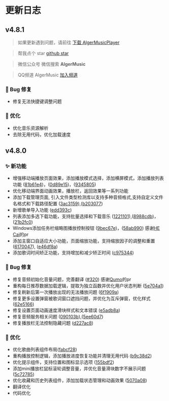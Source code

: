# 更新日志

## v4.8.1
> 如果更新遇到问题，请前往 <a href="https://github.com/algerkong/AlgerMusicPlayer/releases" target="_blank">下载 AlgerMusicPlayer</a>

> 帮我点个 star <a href="https://github.com/algerkong/AlgerMusicPlayer" target="_blank">github star</a>

> 微信公众号 微信搜索 <span style="font-weight: bold;">AlgerMusic</span>

> QQ频道 AlgerMusic <a href="https://pd.qq.com/s/cs056n33q?b=5" target="_blank">加入频道</a>

### 🐛 Bug 修复
- 修复无法快捷键调整问题

### 🎨 优化
- 优化音乐资源解析
- 去除无用代码，优化加载速度



## v4.8.0

### ✨ 新功能
- 增强移动端播放页面效果，添加播放模式选择，添加横屏模式，添加播放列表功能 ([81b61e4](https://github.com/algerkong/AlgerMusicPlayer/commit/81b61e4))，([0d89e15](https://github.com/algerkong/AlgerMusicPlayer/commit/0d89e15))，([9345805](https://github.com/algerkong/AlgerMusicPlayer/commit/9345805))
- 优化移动端界面动画效果，播放栏，返回效果等一系列功能
- 添加下载管理页面, 引入文件类型检测库以支持多种音频格式,支持自定义文件名格式和下载路径配置 ([3ac3159](https://github.com/algerkong/AlgerMusicPlayer/commit/3ac3159)),([b203077](https://github.com/algerkong/AlgerMusicPlayer/commit/b203077))
- 新增歌单导入功能 ([edd393c](https://github.com/algerkong/AlgerMusicPlayer/commit/edd393c))
- 列表添加多选下载功能，支持批量选择和下载音乐 ([1221101](https://github.com/algerkong/AlgerMusicPlayer/commit/1221101)),([8988cdb](https://github.com/algerkong/AlgerMusicPlayer/commit/8988cdb))，([21b2fc0](https://github.com/algerkong/AlgerMusicPlayer/commit/21b2fc0))
- Windows添加任务栏缩略图播放控制按钮 ([9bec67e](https://github.com/algerkong/AlgerMusicPlayer/commit/9bec67e))，([58ab990](https://github.com/algerkong/AlgerMusicPlayer/commit/58ab990)) 感谢[HE Cai](https://github.com/hecai84)的pr
- 添加主窗口自适应大小功能，页面缩放功能，支持缩放因子的调整和重置 ([6170047](https://github.com/algerkong/AlgerMusicPlayer/commit/6170047)), ([e46df8a](https://github.com/algerkong/AlgerMusicPlayer/commit/e46df8a))
- 添加歌词时间矫正功能，支持增加和减少矫正时间 ([c975344](https://github.com/algerkong/AlgerMusicPlayer/commit/c975344))

### 🐛 Bug 修复
- 修复音频初始化音量问题，完善翻译  ([#320](https://github.com/algerkong/AlgerMusicPlayer/pull/320))   感谢[Qumo](https://github.com/Hellodwadawd12312312)的pr
- 重构每日推荐数据加载逻辑，提取为独立函数并优化用户状态判断 ([5e704a1](https://github.com/algerkong/AlgerMusicPlayer/commit/5e704a1))
- 修复刷新后第一次播放出现的无法播放问题 ([6f1909a](https://github.com/algerkong/AlgerMusicPlayer/commit/6f1909a))
- 修复更多设置弹窗被歌词窗口遮挡问题，并优化为互斥弹窗，优化样式 ([62e5166](https://github.com/algerkong/AlgerMusicPlayer/commit/62e5166))
- 修复设置页面动画速度滑块样式和文本错误 ([e5adb8a](https://github.com/algerkong/AlgerMusicPlayer/commit/e5adb8a))
- 修复音频服务相关问题 ([090103b](https://github.com/algerkong/AlgerMusicPlayer/commit/090103b)),([5ee60d7](https://github.com/algerkong/AlgerMusicPlayer/commit/5ee60d7))
- 修复播放栏无法控制隐藏问题 ([d227ac8](https://github.com/algerkong/AlgerMusicPlayer/commit/d227ac8))


### 🎨 优化
- 优化歌曲列表组件布局([fabcf28](https://github.com/algerkong/AlgerMusicPlayer/commit/fabcf28))
- 重构播放控制逻辑，添加播放进度恢复功能并清理无用代码 ([b9c38d2](https://github.com/algerkong/AlgerMusicPlayer/commit/b9c38d2))
- 优化提示组件，支持位置和图标显示选项 ([155bdf2](https://github.com/algerkong/AlgerMusicPlayer/commit/155bdf2))
- 添加mini播放栏鼠标滚轮调整音量，并优化音量滑块数字不展示问题 ([5c72785](https://github.com/algerkong/AlgerMusicPlayer/commit/5c72785))
- 优化收藏和历史列表组件，添加加载状态管理和动画效果 ([5070a08](https://github.com/algerkong/AlgerMusicPlayer/commit/5070a08))
- 翻译优化
- 代码优化


